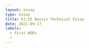 ```yaml
---
layout: essay
type: essay
title: E1:UI Basics Technical Essay
date: 2021-09-17
labels:
  - First WODs
  - 
---
```

